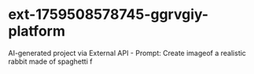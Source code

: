 # ext-1759508578745-ggrvgiy-platform
AI-generated project via External API - Prompt: Create imageof a realistic rabbit made of spaghetti f
